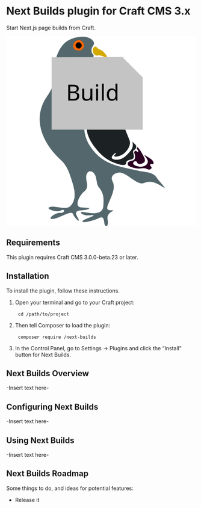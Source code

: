 # Next Builds plugin for Craft CMS 3.x

Start Next.js page builds from Craft.

![Screenshot](resources/img/icon.svg)

## Requirements

This plugin requires Craft CMS 3.0.0-beta.23 or later.

## Installation

To install the plugin, follow these instructions.

1. Open your terminal and go to your Craft project:

        cd /path/to/project

2. Then tell Composer to load the plugin:

        composer require /next-builds

3. In the Control Panel, go to Settings → Plugins and click the “Install” button for Next Builds.

## Next Builds Overview

-Insert text here-

## Configuring Next Builds

-Insert text here-

## Using Next Builds

-Insert text here-

## Next Builds Roadmap

Some things to do, and ideas for potential features:

* Release it